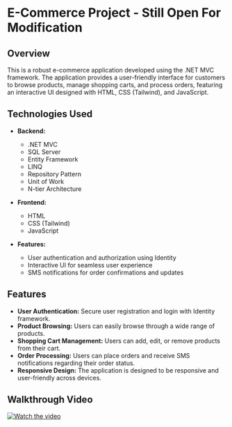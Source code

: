 # E-Commerce Project - Still Open For Modification 

## Overview

This is a robust e-commerce application developed using the .NET MVC framework. The application provides a user-friendly interface for customers to browse products, manage shopping carts, and process orders, featuring an interactive UI designed with HTML, CSS (Tailwind), and JavaScript.

## Technologies Used

- **Backend:**
  - .NET MVC
  - SQL Server
  - Entity Framework
  - LINQ
  - Repository Pattern
  - Unit of Work
  - N-tier Architecture

- **Frontend:**
  - HTML
  - CSS (Tailwind)
  - JavaScript

- **Features:**
  - User authentication and authorization using Identity
  - Interactive UI for seamless user experience
  - SMS notifications for order confirmations and updates

## Features

- **User Authentication:** Secure user registration and login with Identity framework.
- **Product Browsing:** Users can easily browse through a wide range of products.
- **Shopping Cart Management:** Users can add, edit, or remove products from their cart.
- **Order Processing:** Users can place orders and receive SMS notifications regarding their order status.
- **Responsive Design:** The application is designed to be responsive and user-friendly across devices.


## Walkthrough Video

[![Watch the video](https://img.youtube.com/vi/VmAeStCizL0/0.jpg)](https://www.youtube.com/watch?v=VmAeStCizL0)

